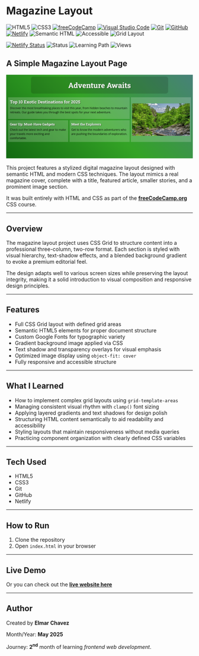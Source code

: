 # Magazine Layout

![HTML5](https://img.shields.io/badge/HTML5-E34F26?style=for-the-badge&logo=html5&logoColor=white)
![CSS3](https://img.shields.io/badge/CSS3-1572B6?style=for-the-badge&logo=css3&logoColor=white)
[![freeCodeCamp](https://img.shields.io/badge/freeCodeCamp-27273D?style=for-the-badge&logo=freecodecamp&logoColor=white)](https://www.freecodecamp.org/)
[![Visual Studio Code](https://img.shields.io/badge/VS%20Code-007ACC?style=for-the-badge&logo=visual-studio-code&logoColor=white)](https://code.visualstudio.com/)
[![Git](https://img.shields.io/badge/Git-F05032?style=for-the-badge&logo=git&logoColor=white)](https://git-scm.com/)
[![GitHub](https://img.shields.io/badge/GitHub-181717?style=for-the-badge&logo=github&logoColor=white)](https://github.com/)
[![Netlify](https://img.shields.io/badge/Netlify-00C7B7?style=for-the-badge&logo=netlify&logoColor=white)](https://www.netlify.com/)
![Semantic HTML](https://img.shields.io/badge/Semantic%20HTML-ff9800?style=for-the-badge)
![Accessible](https://img.shields.io/badge/Accessibility-A11Y-0052cc?style=for-the-badge)
![Grid Layout](https://img.shields.io/badge/CSS%20Grid-Layout-blueviolet?style=for-the-badge)

[![Netlify Status](https://api.netlify.com/api/v1/badges/0e04e779-5abc-4762-bda6-26d4f91ab5f1/deploy-status)](https://magazine-layout-fcc-jiro.netlify.app/)
![Status](https://img.shields.io/badge/status-complete-brightgreen)
![Learning Path](https://img.shields.io/badge/learning%20path-month%202-blue)
![Views](https://visitor-badge.laobi.icu/badge?page_id=CodingWithJiro.freecodecamp-css-magazine-layout&left_text=repo%20views)

## A Simple Magazine Layout Page

![Screenshot of the project](./screenshot.png)

This project features a stylized digital magazine layout designed with semantic HTML and modern CSS techniques. The layout mimics a real magazine cover, complete with a title, featured article, smaller stories, and a prominent image section.

It was built entirely with HTML and CSS as part of the **[freeCodeCamp.org](https://www.freecodecamp.org/learn/full-stack-developer/)** CSS course.

---

## Overview

The magazine layout project uses CSS Grid to structure content into a professional three-column, two-row format. Each section is styled with visual hierarchy, text-shadow effects, and a blended background gradient to evoke a premium editorial feel.

The design adapts well to various screen sizes while preserving the layout integrity, making it a solid introduction to visual composition and responsive design principles.

---

## Features

- Full CSS Grid layout with defined grid areas
- Semantic HTML5 elements for proper document structure
- Custom Google Fonts for typographic variety
- Gradient background image applied via CSS
- Text shadow and transparency overlays for visual emphasis
- Optimized image display using `object-fit: cover`
- Fully responsive and accessible structure

---

## What I Learned

- How to implement complex grid layouts using `grid-template-areas`
- Managing consistent visual rhythm with `clamp()` font sizing
- Applying layered gradients and text shadows for design polish
- Structuring HTML content semantically to aid readability and accessibility
- Styling layouts that maintain responsiveness without media queries
- Practicing component organization with clearly defined CSS variables

---

## Tech Used

- HTML5
- CSS3
- Git
- GitHub
- Netlify

---

## How to Run

1. Clone the repository
2. Open `index.html` in your browser

---

## Live Demo

Or you can check out the **[live website here](https://magazine-layout-fcc-jiro.netlify.app/)**

---

## Author

Created by **Elmar Chavez**

Month/Year: **May 2025**

Journey: **2<sup>nd</sup>** month of learning _frontend web development_.

